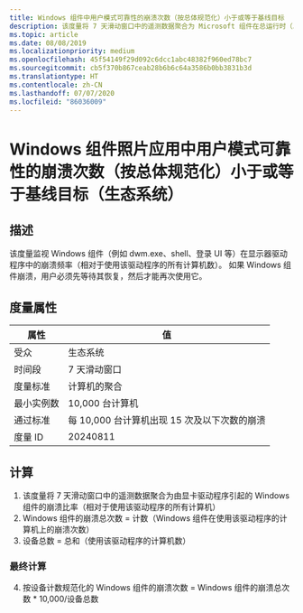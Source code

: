 ```yaml
---
title: Windows 组件中用户模式可靠性的崩溃次数（按总体规范化）小于或等于基线目标
description: 该度量将 7 天滑动窗口中的遥测数据聚合为 Microsoft 组件在总运行时（以年为单位）内由显卡驱动程序引起的崩溃比率
ms.topic: article
ms.date: 08/08/2019
ms.localizationpriority: medium
ms.openlocfilehash: 45f54149f29d092c6dcc1abc48382f960ed78bc7
ms.sourcegitcommit: cb5f370b867ceab28b6b6c64a3586b0bb3831b3d
ms.translationtype: HT
ms.contentlocale: zh-CN
ms.lasthandoff: 07/07/2020
ms.locfileid: "86036009"
---
```

# <a name="number-of-user-mode-reliability-for-crashes-in-windows-components-photos-app-normalized-by-population-is-less-than-or-equal-to-the-baseline-goal-ecosystem"></a>Windows 组件照片应用中用户模式可靠性的崩溃次数（按总体规范化）小于或等于基线目标（生态系统）

## <a name="description"></a>描述

该度量监视 Windows 组件（例如 dwm.exe、shell、登录 UI 等）在显示器驱动程序中的崩溃频率（相对于使用该驱动程序的所有计算机数）。 如果 Windows 组件崩溃，用户必须先等待其恢复，然后才能再次使用它。

## <a name="measure-attributes"></a>度量属性

|属性|值|
|----|----|
|受众|生态系统|
|时间段|7 天滑动窗口|
|度量标准|计算机的聚合|
|最小实例数|10,000 台计算机|
|通过标准|每 10,000 台计算机出现 15 次及以下次数的崩溃|
|度量 ID|20240811|

## <a name="calculation"></a>计算

1. 该度量将 7 天滑动窗口中的遥测数据聚合为由显卡驱动程序引起的 Windows 组件的崩溃比率（相对于使用该驱动程序的所有计算机）
2. Windows 组件的崩溃总次数 = 计数（Windows 组件在使用该驱动程序的计算机上的崩溃次数）
3. 设备总数 = 总和（使用该驱动程序的计算机数）

### <a name="final-calculation"></a>最终计算 

4. 按设备计数规范化的 Windows 组件的崩溃次数 = Windows 组件的崩溃总次数 * 10,000/设备总数
